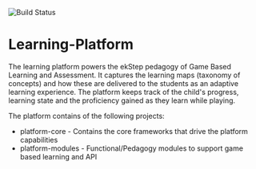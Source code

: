 
![Build Status](https://travis-ci.org/project-sunbird/sunbird-learning-platform.svg?branch=master)

# Learning-Platform

The learning platform powers the ekStep pedagogy of Game Based Learning and Assessment. It captures the learning maps (taxonomy of concepts) and how these are delivered to the students as an adaptive learning experience. The platform keeps track of the child's progress, learning state and the proficiency gained as they learn while playing. 

The platform contains of the following projects:

* platform-core - Contains the core frameworks that drive the platform capabilities
* platform-modules - Functional/Pedagogy modules to support game based learning and API




